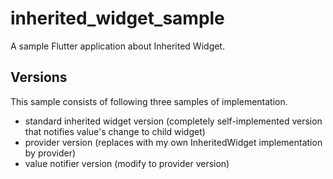# inherited_widget_sample

A sample Flutter application about Inherited Widget.

## Versions

This sample consists of following three samples of implementation.

* standard inherited widget version (completely self-implemented version that notifies value's change to child widget)
* provider version (replaces with my own InheritedWidget implementation by provider)
* value notifier version (modify to provider version)


